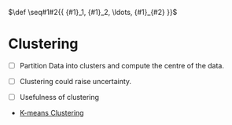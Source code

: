 $\def \seq#1#2{{ {#1}_1, {#1}_2, \ldots, {#1}_{#2} }}$

# Clustering

- [ ] Partition Data into clusters and compute the centre of the data.

- [ ] Clustering could raise uncertainty.

- [ ] Usefulness of clustering

- [K-means Clustering](AI%20and%20ML/Unit%202/Unsupervised%20Learning/K-means%20Clustering.md)
